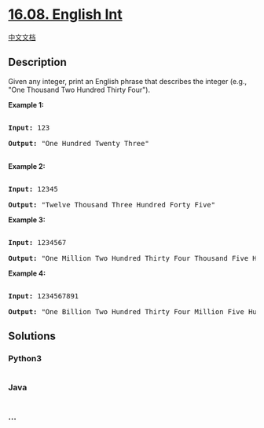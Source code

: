 # [16.08. English Int](https://leetcode-cn.com/problems/english-int-lcci)

[中文文档](/lcci/16.08.English%20Int/README.md)

## Description
<p>Given any integer, print an English phrase that describes the integer (e.g., &quot;One Thousand Two Hundred Thirty Four&quot;).</p>



<p><strong>Example 1:</strong></p>



<pre>

<strong>Input:</strong> 123

<strong>Output:</strong> &quot;One Hundred Twenty Three&quot;

</pre>



<p><strong>Example 2:</strong></p>



<pre>

<strong>Input:</strong> 12345

<strong>Output:</strong> &quot;Twelve Thousand Three Hundred Forty Five&quot;</pre>



<p><strong>Example 3:</strong></p>



<pre>

<strong>Input:</strong> 1234567

<strong>Output:</strong> &quot;One Million Two Hundred Thirty Four Thousand Five Hundred Sixty Seven&quot;</pre>



<p><strong>Example 4:</strong></p>



<pre>

<strong>Input:</strong> 1234567891

<strong>Output:</strong> &quot;One Billion Two Hundred Thirty Four Million Five Hundred Sixty Seven Thousand Eight Hundred Ninety One&quot;</pre>




## Solutions


<!-- tabs:start -->

### **Python3**

```python

```

### **Java**

```java

```

### **...**
```

```

<!-- tabs:end -->